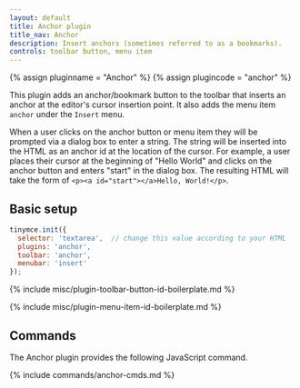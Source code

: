 ```yaml
---
layout: default
title: Anchor plugin
title_nav: Anchor
description: Insert anchors (sometimes referred to as a bookmarks).
controls: toolbar button, menu item
---
```


{% assign pluginname = "Anchor" %}
{% assign plugincode = "anchor" %}

This plugin adds an anchor/bookmark button to the toolbar that inserts an anchor at the editor's cursor insertion point. It also adds the menu item `anchor` under the `Insert` menu.

When a user clicks on the anchor button or menu item they will be prompted via a dialog box to enter a string. The string will be inserted into the HTML as an anchor id at the location of the cursor. For example, a user places their cursor at the beginning of "Hello World" and clicks on the anchor button and enters "start" in the dialog box. The resulting HTML will take the form of `<p><a id="start"></a>Hello, World!</p>`.

## Basic setup

```js
tinymce.init({
  selector: 'textarea',  // change this value according to your HTML
  plugins: 'anchor',
  toolbar: 'anchor',
  menubar: 'insert'
});
```

{% include misc/plugin-toolbar-button-id-boilerplate.md %}

{% include misc/plugin-menu-item-id-boilerplate.md %}

## Commands

The Anchor plugin provides the following JavaScript command.

{% include commands/anchor-cmds.md %}